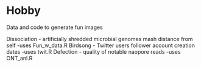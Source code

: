 # Hobby

Data and code to generate fun images

Dissociation - artificially shredded microbial genomes mash distance from self
  -uses Fun_w_data.R
Birdsong - Twitter users follower account creation dates
  -uses twit.R
Defection - quality of notable naopore reads
  -uses ONT_anl.R
